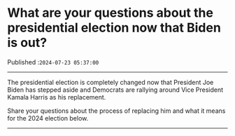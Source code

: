 # What are your questions about the presidential election now that Biden is out?

Published :`2024-07-23 05:37:00`

---

The presidential election is completely changed now that President Joe Biden has stepped aside and Democrats are rallying around Vice President Kamala Harris as his replacement.

Share your questions about the process of replacing him and what it means for the 2024 election below.

---

